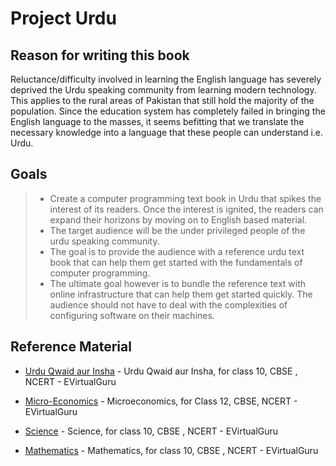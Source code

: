 # Project Urdu

## Reason for writing this book

Reluctance/difficulty involved in learning the English language has severely deprived the Urdu speaking community from learning modern technology. This applies to the rural areas of Pakistan that still hold the majority of the population. Since the education system has completely failed in bringing the English language to the masses, it seems befitting that we translate the necessary knowledge into a language that these people can understand i.e. Urdu.

## Goals

> * Create a computer programming text book in Urdu that spikes the interest of its readers. Once the interest is ignited, the readers can expand their horizons by moving on to English based material.
> * The target audience will be the under privileged people of the urdu speaking community.
> * The goal is to provide the audience with a reference urdu text book that can help them get started with the fundamentals of computer programming.
> * The ultimate goal however is to bundle the reference text with online infrastructure that can help them get started quickly. The audience should not have to deal with the complexities of configuring software on their machines.

## Reference Material

* [Urdu Qwaid aur Insha][UrduQwaidaurInsha] - Urdu Qwaid aur Insha, for class 10, CBSE , NCERT - EVirtualGuru
* [Micro-Economics][Microeconomics] - Microeconomics, for Class 12, CBSE, NCERT - EVirtualGuru
* [Science] - Science, for class 10, CBSE , NCERT - EVirtualGuru
* [Mathematics] - Mathematics, for class 10, CBSE , NCERT - EVirtualGuru

   [UrduQwaidaurInsha]: <http://evirtualguru.com/urdu-text-book-urdu-qwaid-aur-insha-urdu-e-book-for-class-10-cbse-ncert/>
   [Microeconomics]: <http://evirtualguru.com/microeconomics-ebook-microeconomicsurdu-urdu-medium-ebook-for-class-12-cbse-ncert/>
   [Science]: <http://evirtualguru.com/science-text-book-science-urdu-urdu-medium-e-book-for-class-10-cbse-ncert/>
   [Mathematics]: <http://evirtualguru.com/mathematics-text-book-riyazi-urdu-medium-e-book-for-class-10-cbse-ncert/>